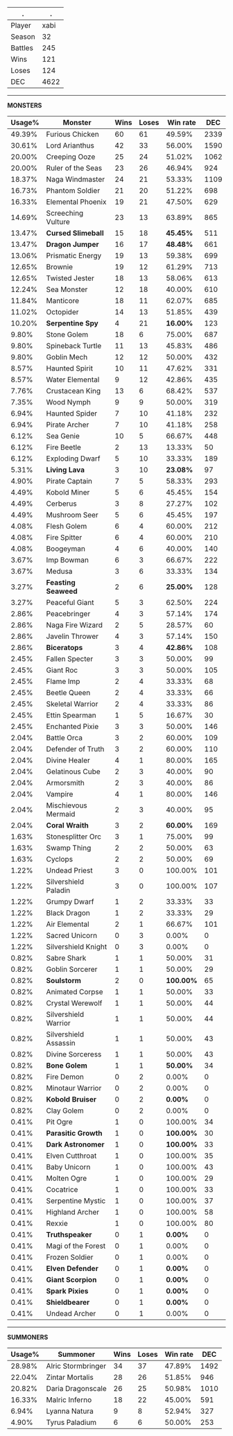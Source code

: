 .|.
|-|-
Player|xabi
Season|32
Battles|245
Wins|121
Loses|124
DEC|4622

---
**MONSTERS**

Usage%|Monster|Wins|Loses|Win rate|DEC|
-|-|-|-|-|-|
49.39%|Furious Chicken|60|61|49.59%|2339|
30.61%|Lord Arianthus|42|33|56.00%|1590|
20.00%|Creeping Ooze|25|24|51.02%|1062|
20.00%|Ruler of the Seas|23|26|46.94%|924|
18.37%|Naga Windmaster|24|21|53.33%|1109|
16.73%|Phantom Soldier|21|20|51.22%|698|
16.33%|Elemental Phoenix|19|21|47.50%|629|
14.69%|Screeching Vulture|23|13|63.89%|865|
13.47%|**Cursed Slimeball**|15|18|**45.45%**|511|
13.47%|**Dragon Jumper**|16|17|**48.48%**|661|
13.06%|Prismatic Energy|19|13|59.38%|699|
12.65%|Brownie|19|12|61.29%|713|
12.65%|Twisted Jester|18|13|58.06%|613|
12.24%|Sea Monster|12|18|40.00%|610|
11.84%|Manticore|18|11|62.07%|685|
11.02%|Octopider|14|13|51.85%|439|
10.20%|**Serpentine Spy**|4|21|**16.00%**|123|
9.80%|Stone Golem|18|6|75.00%|687|
9.80%|Spineback Turtle|11|13|45.83%|486|
9.80%|Goblin Mech|12|12|50.00%|432|
8.57%|Haunted Spirit|10|11|47.62%|331|
8.57%|Water Elemental|9|12|42.86%|435|
7.76%|Crustacean King|13|6|68.42%|537|
7.35%|Wood Nymph|9|9|50.00%|319|
6.94%|Haunted Spider|7|10|41.18%|232|
6.94%|Pirate Archer|7|10|41.18%|258|
6.12%|Sea Genie|10|5|66.67%|448|
6.12%|Fire Beetle|2|13|13.33%|50|
6.12%|Exploding Dwarf|5|10|33.33%|189|
5.31%|**Living Lava**|3|10|**23.08%**|97|
4.90%|Pirate Captain|7|5|58.33%|293|
4.49%|Kobold Miner|5|6|45.45%|154|
4.49%|Cerberus|3|8|27.27%|102|
4.49%|Mushroom Seer|5|6|45.45%|197|
4.08%|Flesh Golem|6|4|60.00%|212|
4.08%|Fire Spitter|6|4|60.00%|210|
4.08%|Boogeyman|4|6|40.00%|140|
3.67%|Imp Bowman|6|3|66.67%|222|
3.67%|Medusa|3|6|33.33%|134|
3.27%|**Feasting Seaweed**|2|6|**25.00%**|128|
3.27%|Peaceful Giant|5|3|62.50%|224|
2.86%|Peacebringer|4|3|57.14%|174|
2.86%|Naga Fire Wizard|2|5|28.57%|60|
2.86%|Javelin Thrower|4|3|57.14%|150|
2.86%|**Biceratops**|3|4|**42.86%**|108|
2.45%|Fallen Specter|3|3|50.00%|99|
2.45%|Giant Roc|3|3|50.00%|105|
2.45%|Flame Imp|2|4|33.33%|68|
2.45%|Beetle Queen|2|4|33.33%|66|
2.45%|Skeletal Warrior|2|4|33.33%|86|
2.45%|Ettin Spearman|1|5|16.67%|30|
2.45%|Enchanted Pixie|3|3|50.00%|146|
2.04%|Battle Orca|3|2|60.00%|109|
2.04%|Defender of Truth|3|2|60.00%|110|
2.04%|Divine Healer|4|1|80.00%|165|
2.04%|Gelatinous Cube|2|3|40.00%|90|
2.04%|Armorsmith|2|3|40.00%|86|
2.04%|Vampire|4|1|80.00%|146|
2.04%|Mischievous Mermaid|2|3|40.00%|95|
2.04%|**Coral Wraith**|3|2|**60.00%**|169|
1.63%|Stonesplitter Orc|3|1|75.00%|99|
1.63%|Swamp Thing|2|2|50.00%|63|
1.63%|Cyclops|2|2|50.00%|69|
1.22%|Undead Priest|3|0|100.00%|101|
1.22%|Silvershield Paladin|3|0|100.00%|107|
1.22%|Grumpy Dwarf|1|2|33.33%|33|
1.22%|Black Dragon|1|2|33.33%|29|
1.22%|Air Elemental|2|1|66.67%|101|
1.22%|Sacred Unicorn|0|3|0.00%|0|
1.22%|Silvershield Knight|0|3|0.00%|0|
0.82%|Sabre Shark|1|1|50.00%|31|
0.82%|Goblin Sorcerer|1|1|50.00%|29|
0.82%|**Soulstorm**|2|0|**100.00%**|65|
0.82%|Animated Corpse|1|1|50.00%|33|
0.82%|Crystal Werewolf|1|1|50.00%|44|
0.82%|Silvershield Warrior|1|1|50.00%|44|
0.82%|Silvershield Assassin|1|1|50.00%|43|
0.82%|Divine Sorceress|1|1|50.00%|43|
0.82%|**Bone Golem**|1|1|**50.00%**|34|
0.82%|Fire Demon|0|2|0.00%|0|
0.82%|Minotaur Warrior|0|2|0.00%|0|
0.82%|**Kobold Bruiser**|0|2|**0.00%**|0|
0.82%|Clay Golem|0|2|0.00%|0|
0.41%|Pit Ogre|1|0|100.00%|34|
0.41%|**Parasitic Growth**|1|0|**100.00%**|30|
0.41%|**Dark Astronomer**|1|0|**100.00%**|33|
0.41%|Elven Cutthroat|1|0|100.00%|35|
0.41%|Baby Unicorn|1|0|100.00%|43|
0.41%|Molten Ogre|1|0|100.00%|29|
0.41%|Cocatrice|1|0|100.00%|33|
0.41%|Serpentine Mystic|1|0|100.00%|37|
0.41%|Highland Archer|1|0|100.00%|58|
0.41%|Rexxie|1|0|100.00%|80|
0.41%|**Truthspeaker**|0|1|**0.00%**|0|
0.41%|Magi of the Forest|0|1|0.00%|0|
0.41%|Frozen Soldier|0|1|0.00%|0|
0.41%|**Elven Defender**|0|1|**0.00%**|0|
0.41%|**Giant Scorpion**|0|1|**0.00%**|0|
0.41%|**Spark Pixies**|0|1|**0.00%**|0|
0.41%|**Shieldbearer**|0|1|**0.00%**|0|
0.41%|Undead Archer|0|1|0.00%|0|

---
**SUMMONERS**

Usage%|Summoner|Wins|Loses|Win rate|DEC|
-|-|-|-|-|-|
28.98%|Alric Stormbringer|34|37|47.89%|1492|
22.04%|Zintar Mortalis|28|26|51.85%|946|
20.82%|Daria Dragonscale|26|25|50.98%|1010|
16.33%|Malric Inferno|18|22|45.00%|591|
6.94%|Lyanna Natura|9|8|52.94%|327|
4.90%|Tyrus Paladium|6|6|50.00%|253|

